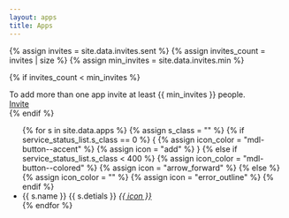 ```yaml
---
layout: apps
title: Apps
---
```


{% assign invites = site.data.invites.sent %}
{% assign invites_count = invites | size %}
{% assign min_invites = site.data.invites.min %}

{% if invites_count < min_invites  %}
<div class="mdl-card__supporting-text">
    To add more than one app invite at least {{ min_invites }} people.
</div>

<div class="mdl-card__actions mdl-card--border">
    <a class="mdl-button mdl-js-button mdl-js-ripple-effect mdl-button--accent pull-right--" href="/inbox/invite">
        Invite
    </a>
</div>
{% endif %}

<!-- <br> -->
<ul class="demo-list-three mdl-list">
    {% for s in site.data.apps %}
    {% assign s_class = "" %}
    {% if service_status_list.s_class == 0 %}
    {
        <!-- no account connected -->
        {% assign icon_color = "mdl-button--accent" %}
        {% assign icon = "add" %}
    }
    {% else if service_status_list.s_class < 400 %}
        <!-- all sytem OK -->
        {% assign icon_color = "mdl-button--colored" %}
        {% assign icon = "arrow_forward" %}
    {% else %}
        <!-- warning: required attention -->
        {% assign icon_color = "" %}
        {% assign icon = "error_outline" %}
    {% endif %}
    <li class="mdl-list__item mdl-list__item--three-line">
        <span class="mdl-list__item-primary-content">
        <!-- <i class="material-icons mdl-list__item-avatar">person</i> -->
        <i class="mdl-list__item-avatar mdl-list__item-icon {{ s.kind[0].icon }}"
        style="line-height: 1.4; font-size: 28px; background-color: transparent; color: #757575;"
        ></i>
        <span>{{ s.name }}</span>
        <span class="mdl-list__item-text-body">{{ s.detials }}</span>
        </span>
        <span class="mdl-list__item-secondary-content">
            <a class="mdl-list__item-secondary-action mdl-button mdl-js-button {{ icon_color }} mdl-button--icon" href="/apps/add/{{ s.name | downcase }}">
                <i class="material-icons">{{ icon }}</i>
            </a>
        </span>
    </li>
    {% endfor %}
</ul>

<!-- <div class="mdl-card__menu">
    <a id="email" class="mdl-button mdl-button--accent mdl-button--icon mdl-js-button mdl-js-ripple-effect" href="/inbox/invite">
        <i class="material-icons">email</i>
    </a>
</div> -->